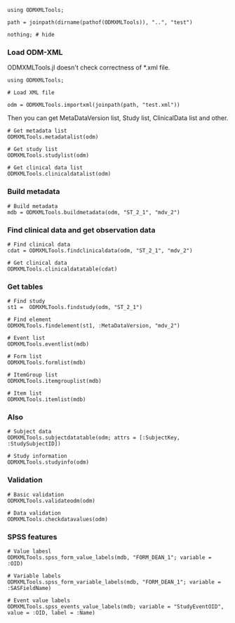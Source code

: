 
```@example odmexample
using ODMXMLTools;

path = joinpath(dirname(pathof(ODMXMLTools)), "..", "test")

nothing; # hide
```

### Load ODM-XML

ODMXMLTools.jl doesn't check correctness of *.xml file. 

```@example odmexample
using ODMXMLTools;

# Load XML file

odm = ODMXMLTools.importxml(joinpath(path, "test.xml"))
```
Then you can get MetaDataVersion list, Study list, ClinicalData list and other. 

```@example odmexample
# Get metadata list
ODMXMLTools.metadatalist(odm)
```

```@example odmexample
# Get study list
ODMXMLTools.studylist(odm)
```

```@example odmexample
# Get clinical data list
ODMXMLTools.clinicaldatalist(odm)
```

### Build metadata

```@example odmexample
# Build metadata
mdb = ODMXMLTools.buildmetadata(odm, "ST_2_1", "mdv_2")
```

### Find clinical data and get observation data

```@example odmexample
# Find clinical data
cdat = ODMXMLTools.findclinicaldata(odm, "ST_2_1", "mdv_2")
```

```@example odmexample
# Get clinical data
ODMXMLTools.clinicaldatatable(cdat)
```

### Get tables

```@example odmexample
# Find study
st1 =  ODMXMLTools.findstudy(odm, "ST_2_1")
```

```@example odmexample
# Find element
ODMXMLTools.findelement(st1, :MetaDataVersion, "mdv_2")
```

```@example odmexample
# Event list
ODMXMLTools.eventlist(mdb)
```

```@example odmexample
# Form list
ODMXMLTools.formlist(mdb)
```

```@example odmexample
# ItemGroup list
ODMXMLTools.itemgrouplist(mdb)
```

```@example odmexample
# Item list
ODMXMLTools.itemlist(mdb)
```

### Also

```@example odmexample
# Subject data
ODMXMLTools.subjectdatatable(odm; attrs = [:SubjectKey, :StudySubjectID])
```

```@example odmexample
# Study information
ODMXMLTools.studyinfo(odm)
```

### Validation

```@example odmexample
# Basic validation
ODMXMLTools.validateodm(odm)
```

```@example odmexample
# Data validation
ODMXMLTools.checkdatavalues(odm)
```

### SPSS features

```@example odmexample
# Value labesl
ODMXMLTools.spss_form_value_labels(mdb, "FORM_DEAN_1"; variable = :OID)
```

```@example odmexample
# Variable labels
ODMXMLTools.spss_form_variable_labels(mdb, "FORM_DEAN_1"; variable = :SASFieldName)
```

```@example odmexample
# Event value labels
ODMXMLTools.spss_events_value_labels(mdb; variable = "StudyEventOID", value = :OID, label = :Name)
```

